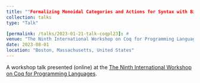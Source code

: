 ```yaml
---
title: ""Formalizing Monoidal Categories and Actions for Syntax with Binders
collection: talks
type: "Talk"

[permalink: /talks/2023-01-21-talk-coqpl23]: #
venue: "The Ninth International Workshop on Coq for Programming Languages"
date: 2023-08-01
location: "Boston, Massachusetts, United States"
---
```


A workshop talk presented (online) at the [The Ninth International Workshop on Coq for Programming Languages](https://popl23.sigplan.org/home/CoqPL-2023).